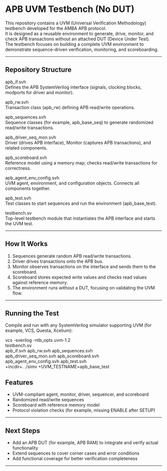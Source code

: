 # APB UVM Testbench (No DUT)

This repository contains a UVM (Universal Verification Methodology) testbench developed for the AMBA APB protocol.  
It is designed as a reusable environment to generate, drive, monitor, and check APB transactions without an attached DUT (Device Under Test).  
The testbench focuses on building a complete UVM environment to demonstrate sequence-driven verification, monitoring, and scoreboarding.

---

## Repository Structure

apb_if.svh  
Defines the APB SystemVerilog interface (signals, clocking blocks, modports for driver and monitor).

apb_rw.svh  
Transaction class (apb_rw) defining APB read/write operations.

apb_sequences.svh  
Sequence classes (for example, apb_base_seq) to generate randomized read/write transactions.

apb_driver_seq_mon.svh  
Driver (drives APB interface), Monitor (captures APB transactions), and related components.

apb_scoreboard.svh  
Reference model using a memory map; checks read/write transactions for correctness.

apb_agent_env_config.svh  
UVM agent, environment, and configuration objects. Connects all components together.

apb_test.svh  
Test classes to start sequences and run the environment (apb_base_test).

testbench.sv  
Top-level testbench module that instantiates the APB interface and starts the UVM test.

---

## How It Works

1. Sequences generate random APB read/write transactions.  
2. Driver drives transactions onto the APB bus.  
3. Monitor observes transactions on the interface and sends them to the scoreboard.  
4. Scoreboard stores expected write values and checks read values against reference memory.  
5. The environment runs without a DUT, focusing on validating the UVM flow.

---

## Running the Test

Compile and run with any SystemVerilog simulator supporting UVM (for example, VCS, Questa, Xcelium):

vcs -sverilog -ntb_opts uvm-1.2 \
    testbench.sv \
    apb_if.svh apb_rw.svh apb_sequences.svh \
    apb_driver_seq_mon.svh apb_scoreboard.svh \
    apb_agent_env_config.svh apb_test.svh \
    +incdir+.
./simv +UVM_TESTNAME=apb_base_test

## Features

- UVM-compliant agent, monitor, driver, sequencer, and scoreboard  
- Randomized read/write sequences  
- Scoreboard with reference memory model  
- Protocol violation checks (for example, missing ENABLE after SETUP)

---

## Next Steps

- Add an APB DUT (for example, APB RAM) to integrate and verify actual functionality  
- Extend sequences to cover corner cases and error conditions  
- Add functional coverage for better verification completeness

---

